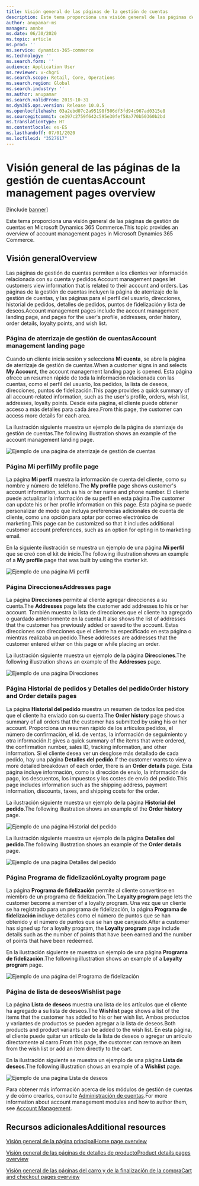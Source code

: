 ```yaml
---
title: Visión general de las páginas de la gestión de cuentas
description: Este tema proporciona una visión general de las páginas de gestión de cuentas en Microsoft Dynamics 365 Commerce.
author: anupamar-ms
manager: annbe
ms.date: 06/30/2020
ms.topic: article
ms.prod: ''
ms.service: dynamics-365-commerce
ms.technology: ''
ms.search.form: ''
audience: Application User
ms.reviewer: v-chgri
ms.search.scope: Retail, Core, Operations
ms.search.region: Global
ms.search.industry: ''
ms.author: anupamar
ms.search.validFrom: 2019-10-31
ms.dyn365.ops.version: Release 10.0.5
ms.openlocfilehash: 03a2ebd07c2a95198f506df3fd94c967ad0315e8
ms.sourcegitcommit: ce397c2759f642c595e30fef58a770b50360b2bd
ms.translationtype: HT
ms.contentlocale: es-ES
ms.lasthandoff: 07/01/2020
ms.locfileid: "3527617"
---
```

# <a name="account-management-pages-overview"></a><span data-ttu-id="48a2b-103">Visión general de las páginas de la gestión de cuentas</span><span class="sxs-lookup"><span data-stu-id="48a2b-103">Account management pages overview</span></span>

[!include [banner](includes/banner.md)]

<span data-ttu-id="48a2b-104">Este tema proporciona una visión general de las páginas de gestión de cuentas en Microsoft Dynamics 365 Commerce.</span><span class="sxs-lookup"><span data-stu-id="48a2b-104">This topic provides an overview of account management pages in Microsoft Dynamics 365 Commerce.</span></span>

## <a name="overview"></a><span data-ttu-id="48a2b-105">Visión general</span><span class="sxs-lookup"><span data-stu-id="48a2b-105">Overview</span></span>

<span data-ttu-id="48a2b-106">Las páginas de gestión de cuentas permiten a los clientes ver información relacionada con su cuenta y pedidos.</span><span class="sxs-lookup"><span data-stu-id="48a2b-106">Account management pages let customers view information that is related to their account and orders.</span></span> <span data-ttu-id="48a2b-107">Las páginas de la gestión de cuentas incluyen la página de aterrizaje de la gestión de cuentas, y las páginas para el perfil del usuario, direcciones, historial de pedidos, detalles de pedidos, puntos de fidelización y lista de deseos.</span><span class="sxs-lookup"><span data-stu-id="48a2b-107">Account management pages include the account management landing page, and pages for the user's profile, addresses, order history, order details, loyalty points, and wish list.</span></span>

### <a name="account-management-landing-page"></a><span data-ttu-id="48a2b-108">Página de aterrizaje de gestión de cuentas</span><span class="sxs-lookup"><span data-stu-id="48a2b-108">Account management landing page</span></span>

<span data-ttu-id="48a2b-109">Cuando un cliente inicia sesión y selecciona **Mi cuenta**, se abre la página de aterrizaje de gestión de cuentas.</span><span class="sxs-lookup"><span data-stu-id="48a2b-109">When a customer signs in and selects **My Account**, the account management landing page is opened.</span></span> <span data-ttu-id="48a2b-110">Esta página ofrece un resumen rápido de toda la información relacionada con las cuentas, como el perfil del usuario, los pedidos, la lista de deseos, direcciones, puntos de fidelización.</span><span class="sxs-lookup"><span data-stu-id="48a2b-110">This page provides a quick summary of all account-related information, such as the user's profile, orders, wish list, addresses, loyalty points.</span></span> <span data-ttu-id="48a2b-111">Desde esta página, el cliente puede obtener acceso a más detalles para cada área.</span><span class="sxs-lookup"><span data-stu-id="48a2b-111">From this page, the customer can access more details for each area.</span></span>

<span data-ttu-id="48a2b-112">La ilustración siguiente muestra un ejemplo de la página de aterrizaje de gestión de cuentas.</span><span class="sxs-lookup"><span data-stu-id="48a2b-112">The following illustration shows an example of the account management landing page.</span></span>

![Ejemplo de una página de aterrizaje de gestión de cuentas](./media/Account-Management.PNG)

### <a name="my-profile-page"></a><span data-ttu-id="48a2b-114">Página Mi perfil</span><span class="sxs-lookup"><span data-stu-id="48a2b-114">My profile page</span></span>

<span data-ttu-id="48a2b-115">La página **Mi perfil** muestra la información de cuenta del cliente, como su nombre y número de teléfono.</span><span class="sxs-lookup"><span data-stu-id="48a2b-115">The **My profile** page shows customer's account information, such as his or her name and phone number.</span></span> <span data-ttu-id="48a2b-116">El cliente puede actualizar la información de su perfil en esta página.</span><span class="sxs-lookup"><span data-stu-id="48a2b-116">The customer can update his or her profile information on this page.</span></span> <span data-ttu-id="48a2b-117">Esta página se puede personalizar de modo que incluya preferencias adicionales de cuenta de cliente, como una opción para optar por correo electrónico de marketing.</span><span class="sxs-lookup"><span data-stu-id="48a2b-117">This page can be customized so that it includes additional customer account preferences, such as an option for opting in to marketing email.</span></span>

<span data-ttu-id="48a2b-118">En la siguiente ilustración se muestra un ejemplo de una página **Mi perfil** que se creó con el kit de inicio.</span><span class="sxs-lookup"><span data-stu-id="48a2b-118">The following illustration shows an example of a **My profile** page that was built by using the starter kit.</span></span>

![Ejemplo de una página Mi perfil](./media/Account-Management-MyProfile.PNG)

### <a name="addresses-page"></a><span data-ttu-id="48a2b-120">Página Direcciones</span><span class="sxs-lookup"><span data-stu-id="48a2b-120">Addresses page</span></span>

<span data-ttu-id="48a2b-121">La página **Direcciones** permite al cliente agregar direcciones a su cuenta.</span><span class="sxs-lookup"><span data-stu-id="48a2b-121">The **Addresses** page lets the customer add addresses to his or her account.</span></span> <span data-ttu-id="48a2b-122">También muestra la lista de direcciones que el cliente ha agregado o guardado anteriormente en la cuenta.</span><span class="sxs-lookup"><span data-stu-id="48a2b-122">It also shows the list of addresses that the customer has previously added or saved to the account.</span></span> <span data-ttu-id="48a2b-123">Estas direcciones son direcciones que el cliente ha especificado en esta página o mientras realizaba un pedido.</span><span class="sxs-lookup"><span data-stu-id="48a2b-123">These addresses are addresses that the customer entered either on this page or while placing an order.</span></span>

<span data-ttu-id="48a2b-124">La ilustración siguiente muestra un ejemplo de la página **Direcciones**.</span><span class="sxs-lookup"><span data-stu-id="48a2b-124">The following illustration shows an example of the **Addresses** page.</span></span>

![Ejemplo de una página Direcciones](./media/Account-Management-Address.png)

### <a name="order-history-and-order-details-pages"></a><span data-ttu-id="48a2b-126">Página Historial de pedidos y Detalles del pedido</span><span class="sxs-lookup"><span data-stu-id="48a2b-126">Order history and Order details pages</span></span>

<span data-ttu-id="48a2b-127">La página **Historial del pedido** muestra un resumen de todos los pedidos que el cliente ha enviado con su cuenta.</span><span class="sxs-lookup"><span data-stu-id="48a2b-127">The **Order history** page shows a summary of all orders that the customer has submitted by using his or her account.</span></span> <span data-ttu-id="48a2b-128">Proporciona un resumen rápido de los artículos pedidos, el número de confirmación, el id. de ventas, la información de seguimiento y otra información.</span><span class="sxs-lookup"><span data-stu-id="48a2b-128">It gives a quick summary of the items that were ordered, the confirmation number, sales ID, tracking information, and other information.</span></span> <span data-ttu-id="48a2b-129">Si el cliente desea ver un desglose más detallado de cada pedido, hay una página **Detalles del pedido**.</span><span class="sxs-lookup"><span data-stu-id="48a2b-129">If the customer wants to view a more detailed breakdown of each order, there is an **Order details** page.</span></span> <span data-ttu-id="48a2b-130">Esta página incluye información, como la dirección de envío, la información de pago, los descuentos, los impuestos y los costes de envío del pedido.</span><span class="sxs-lookup"><span data-stu-id="48a2b-130">This page includes information such as the shipping address, payment information, discounts, taxes, and shipping costs for the order.</span></span>

<span data-ttu-id="48a2b-131">La ilustración siguiente muestra un ejemplo de la página **Historial del pedido**.</span><span class="sxs-lookup"><span data-stu-id="48a2b-131">The following illustration shows an example of the **Order history** page.</span></span>

![Ejemplo de una página Historial del pedido](./media/Account-Management-OrderHistory.PNG)

<span data-ttu-id="48a2b-133">La ilustración siguiente muestra un ejemplo de la página **Detalles del pedido**.</span><span class="sxs-lookup"><span data-stu-id="48a2b-133">The following illustration shows an example of the **Order details** page.</span></span>

![Ejemplo de una página Detalles del pedido](./media/Account-Management-OrderDetails.PNG)

### <a name="loyalty-program-page"></a><span data-ttu-id="48a2b-135">Página Programa de fidelización</span><span class="sxs-lookup"><span data-stu-id="48a2b-135">Loyalty program page</span></span>

<span data-ttu-id="48a2b-136">La página **Programa de fidelización** permite al cliente convertirse en miembro de un programa de fidelización.</span><span class="sxs-lookup"><span data-stu-id="48a2b-136">The **Loyalty program** page lets the customer become a member of a loyalty program.</span></span> <span data-ttu-id="48a2b-137">Una vez que un cliente se ha registrado para un programa de fidelización, la página **Programa de fidelización** incluye detalles como el número de puntos que se han obtenido y el número de puntos que se han que canjeado.</span><span class="sxs-lookup"><span data-stu-id="48a2b-137">After a customer has signed up for a loyalty program, the **Loyalty program** page include details such as the number of points that have been earned and the number of points that have been redeemed.</span></span>

<span data-ttu-id="48a2b-138">En la ilustración siguiente se muestra un ejemplo de una página **Programa de fidelización**.</span><span class="sxs-lookup"><span data-stu-id="48a2b-138">The following illustration shows an example of a **Loyalty program** page.</span></span>

![Ejemplo de una página del Programa de fidelización](./media/Account-Management-Loyalty.PNG)

### <a name="wishlist-page"></a><span data-ttu-id="48a2b-140">Página de lista de deseos</span><span class="sxs-lookup"><span data-stu-id="48a2b-140">Wishlist page</span></span>

<span data-ttu-id="48a2b-141">La página **Lista de deseos** muestra una lista de los artículos que el cliente ha agregado a su lista de deseos.</span><span class="sxs-lookup"><span data-stu-id="48a2b-141">The **Wishlist** page shows a list of the items that the customer has added to his or her wish list.</span></span> <span data-ttu-id="48a2b-142">Ambos productos y variantes de productos se pueden agregar a la lista de deseos.</span><span class="sxs-lookup"><span data-stu-id="48a2b-142">Both products and product variants can be added to the wish list.</span></span> <span data-ttu-id="48a2b-143">En esta página, el cliente puede quitar un artículo de la lista de deseos o agregar un artículo directamente al carro.</span><span class="sxs-lookup"><span data-stu-id="48a2b-143">From this page, the customer can remove an item from the wish list or add an item directly to the cart.</span></span>

<span data-ttu-id="48a2b-144">En la ilustración siguiente se muestra un ejemplo de una página **Lista de deseos**.</span><span class="sxs-lookup"><span data-stu-id="48a2b-144">The following illustration shows an example of a **Wishlist** page.</span></span>

![Ejemplo de una página Lista de deseos](./media/Account-Management-Wishlist.PNG)

<span data-ttu-id="48a2b-146">Para obtener más información acerca de los módulos de gestión de cuentas y de cómo crearlos, consulte [Administración de cuentas](account-management.md).</span><span class="sxs-lookup"><span data-stu-id="48a2b-146">For more information about account management modules and how to author them, see [Account Management](account-management.md).</span></span>

## <a name="additional-resources"></a><span data-ttu-id="48a2b-147">Recursos adicionales</span><span class="sxs-lookup"><span data-stu-id="48a2b-147">Additional resources</span></span>

[<span data-ttu-id="48a2b-148">Visión general de la página principal</span><span class="sxs-lookup"><span data-stu-id="48a2b-148">Home page overview</span></span>](quick-tour-home-page.md)

[<span data-ttu-id="48a2b-149">Visión general de las páginas de detalles de producto</span><span class="sxs-lookup"><span data-stu-id="48a2b-149">Product details pages overview</span></span>](quick-tour-pdp.md)

[<span data-ttu-id="48a2b-150">Visión general de las páginas del carro y de la finalización de la compra</span><span class="sxs-lookup"><span data-stu-id="48a2b-150">Cart and checkout pages overview</span></span>](quick-tour-cart-checkout.md)

